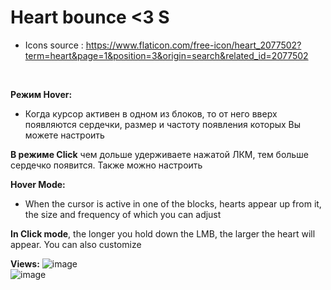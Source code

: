 # Heart bounce <3 S

- Icons source : https://www.flaticon.com/free-icon/heart_2077502?term=heart&page=1&position=3&origin=search&related_id=2077502
<br>

**Режим Hover:**
- Когда курсор активен в одном из блоков, то от него вверх появляются сердечки, размер и частоту появления которых Вы можете настроить

**В режиме Click** чем дольше удерживаете нажатой ЛКМ, тем больше сердечко появится. Также можно настроить
<br>

**Hover Mode:**
- When the cursor is active in one of the blocks, hearts appear up from it, the size and frequency of which you can adjust

**In Click mode**, the longer you hold down the LMB, the larger the heart will appear. You can also customize

**Views:** 
![image](https://github.com/17neverends/Heart-Bounce/assets/118381764/5551c825-7d4b-4609-aa45-3996e4699217)
<br>
![image](https://github.com/17neverends/Heart-Bounce/assets/118381764/58c2f4c8-b1c5-445a-aa38-5514640d715d)
